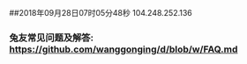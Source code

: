 ##2018年09月28日07时05分48秒 104.248.252.136
### 兔友常见问题及解答: https://github.com/wanggonging/d/blob/w/FAQ.md

